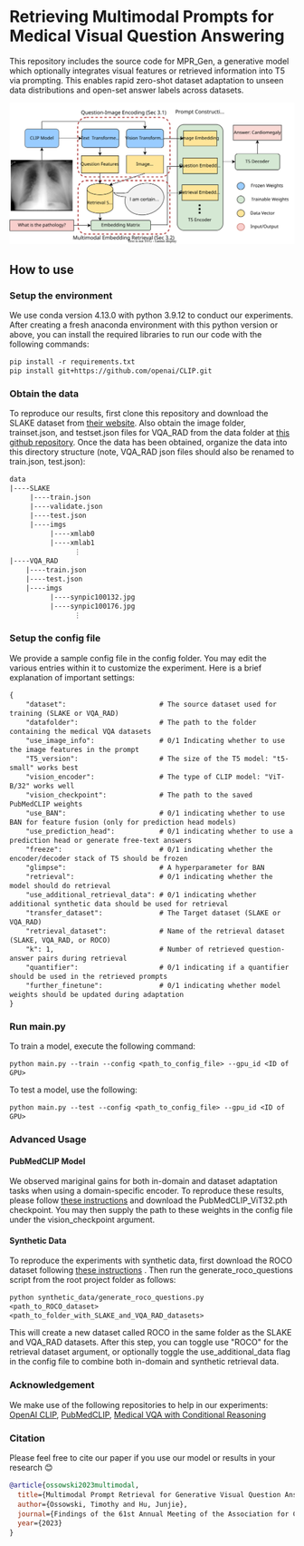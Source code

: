 # Retrieving Multimodal Prompts for Medical Visual Question Answering

This repository includes the source code for MPR_Gen, a generative model which optionally integrates visual features or retrieved information into T5 via prompting. This enables rapid zero-shot dataset adaptation to unseen data distributions and open-set answer labels across datasets.

![architecture](architecture.svg)


## How to use
### Setup the environment
We use conda version 4.13.0 with python 3.9.12 to conduct our experiments. After creating a fresh anaconda environment with this python version or above, you can install the required libraries to run our code with the following commands:

```
pip install -r requirements.txt
pip install git+https://github.com/openai/CLIP.git
```

### Obtain the data
To reproduce our results, first clone this repository and download the SLAKE dataset from [their website](https://www.med-vqa.com/slake/). Also obtain the image folder, trainset.json, and testset.json files for VQA_RAD from the data folder at [this github repository](https://github.com/Awenbocc/med-vqa). Once the data has been obtained, organize the data into this directory structure (note, VQA_RAD json files should also be renamed to train.json, test.json):

```
data
|----SLAKE
     |----train.json
     |----validate.json
     |----test.json
     |----imgs
          |----xmlab0
          |----xmlab1
                ⋮
|----VQA_RAD
    |----train.json
    |----test.json
    |----imgs
          |----synpic100132.jpg
          |----synpic100176.jpg
                ⋮
```
### Setup the config file
We provide a sample config file in the config folder. You may edit the various entries within it to customize the experiment. Here is a brief explanation of important settings:
```
{
    "dataset":                       # The source dataset used for training (SLAKE or VQA_RAD)
    "datafolder":                    # The path to the folder containing the medical VQA datasets
    "use_image_info":                # 0/1 Indicating whether to use the image features in the prompt
    "T5_version":                    # The size of the T5 model: "t5-small" works best
    "vision_encoder":                # The type of CLIP model: "ViT-B/32" works well
    "vision_checkpoint":             # The path to the saved PubMedCLIP weights
    "use_BAN":                       # 0/1 indicating whether to use BAN for feature fusion (only for prediction head models)
    "use_prediction_head":           # 0/1 indicating whether to use a prediction head or generate free-text answers
    "freeze":                        # 0/1 indicating whether the encoder/decoder stack of T5 should be frozen
    "glimpse":                       # A hyperparameter for BAN
    "retrieval":                     # 0/1 indicating whether the model should do retrieval
    "use_additional_retrieval_data": # 0/1 indicating whether additional synthetic data should be used for retrieval
    "transfer_dataset":              # The Target dataset (SLAKE or VQA_RAD)
    "retrieval_dataset":             # Name of the retrieval dataset (SLAKE, VQA_RAD, or ROCO)
    "k": 1,                          # Number of retrieved question-answer pairs during retrieval
    "quantifier":                    # 0/1 indicating if a quantifier should be used in the retrieved prompts
    "further_finetune":              # 0/1 indicating whether model weights should be updated during adaptation
}

```

### Run main.py
To train a model, execute the following command:
```
python main.py --train --config <path_to_config_file> --gpu_id <ID of GPU>
```
To test a model, use the following:
```
python main.py --test --config <path_to_config_file> --gpu_id <ID of GPU>
```

### Advanced Usage
#### PubMedCLIP Model
We observed mariginal gains for both in-domain and dataset adaptation tasks when using a domain-specific encoder. To reproduce these results, please follow [these instructions](https://github.com/sarahESL/PubMedCLIP/tree/main/PubMedCLIP) and download the PubMedCLIP_ViT32.pth checkpoint. You may then supply the path to these weights in the config file under the vision_checkpoint argument.

#### Synthetic Data
To reproduce the experiments with synthetic data, first download the ROCO dataset following [these instructions](https://github.com/razorx89/roco-dataset) . Then run the generate_roco_questions script from the root project folder as follows:
```
python synthetic_data/generate_roco_questions.py <path_to_ROCO_dataset> <path_to_folder_with_SLAKE_and_VQA_RAD_datasets>
```
This will create a new dataset called ROCO in the same folder as the SLAKE and VQA_RAD datasets. After this step, you can toggle use "ROCO" for the retrieval dataset argument, or optionally toggle the use_additional_data flag in the config file to combine both in-domain and synthetic retrieval data.

### Acknowledgement
We make use of the following repositories to help in our experiments: [OpenAI CLIP](https://github.com/openai/CLIP), [PubMedCLIP](https://github.com/sarahESL/PubMedCLIP), [Medical VQA with Conditional Reasoning](https://github.com/awenbocc/med-vqa)

### Citation
Please feel free to cite our paper if you use our model or results in your research 😊

```bibtex
@article{ossowski2023multimodal,
  title={Multimodal Prompt Retrieval for Generative Visual Question Answering},
  author={Ossowski, Timothy and Hu, Junjie},
  journal={Findings of the 61st Annual Meeting of the Association for Computational Linguistics},
  year={2023}
}
```

